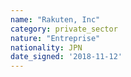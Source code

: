 ```yaml
---
name: "Rakuten, Inc"
category: private_sector
nature: "Entreprise"
nationality: JPN
date_signed: '2018-11-12'
---
```

    